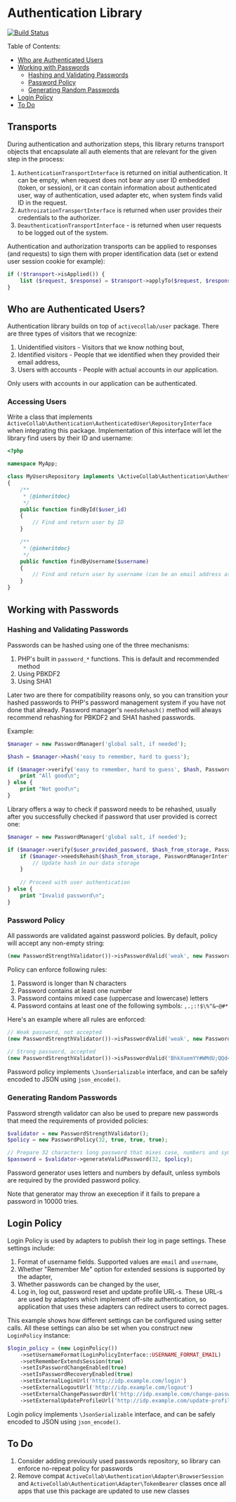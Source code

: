 # Authentication Library

[![Build Status](https://travis-ci.org/activecollab/authentication.svg?branch=master)](https://travis-ci.org/activecollab/authentication)

Table of Contents:

* [Who are Authenticated Users](#who-are-authenticated-users)
* [Working with Passwords](#working-with-passwords)
  * [Hashing and Validating Passwords](#hashing-and-validating-passwords)
  * [Password Policy](#password-policy)
  * [Generating Random Passwords](#generating-random-passwords)
* [Login Policy](#login-policy)
* [To Do](#to-do)

## Transports

During authentication and authorization steps, this library returns transport objects that encapsulate all auth elements that are relevant for the given step in the process:

1. `AuthenticationTransportInterface` is returned on initial authentication. It can be empty, when request does not bear any user ID embedded (token, or session), or it can contain information about authenticated user, way of authentication, used adapter etc, when system finds valid ID in the request. 
1. `AuthroizationTransportInterface` is returned when user provides their credentials to the authorizer.
1. `DeauthenticationTransportInterface` - is returned when user requests to be logged out of the system.

Authentication and authorization transports can be applied to responses (and requests) to sign them with proper identification data (set or extend user session cookie for example):

```php
if (!$transport->isApplied()) {
    list ($request, $response) = $transport->applyTo($request, $response);
}
```
    
## Who are Authenticated Users?

Authentication library builds on top of `activecollab/user` package. There are three types of visitors that we recognize:

1. Unidentified visitors - Visitors that we know nothing bout,
1. Identified visitors - People that we identified when they provided their email address,
1. Users with accounts - People with actual accounts in our application.

Only users with accounts in our application can be authenticated.

### Accessing Users

Write a class that implements `ActiveCollab\Authentication\AuthenticatedUser\RepositoryInterface` when integrating this package. Implementation of this interface will let the library find users by their ID and username:

```php
<?php

namespace MyApp;

class MyUsersRepository implements \ActiveCollab\Authentication\AuthenticatedUser\RepositoryInterface
{
    /**
     * {@inheritdoc}
     */
    public function findById($user_id)
    {
        // Find and return user by ID
    }

    /**
     * {@inheritdoc}
     */
    public function findByUsername($username)
    {
        // Find and return user by username (can be an email address as well)
    }
}
```

## Working with Passwords

### Hashing and Validating Passwords

Passwords can be hashed using one of the three mechanisms:

1. PHP's built in `password_*` functions. This is default and recommended method
1. Using PBKDF2
1. Using SHA1

Later two are there for compatibility reasons only, so you can transition your hashed passwords to PHP's password management system if you have not done that already. Password manager's `needsRehash()` method will always recommend rehashing for PBKDF2 and SHA1 hashed passwords.

Example:

```php
$manager = new PasswordManager('global salt, if needed');

$hash = $manager->hash('easy to remember, hard to guess');

if ($manager->verify('easy to remember, hard to guess', $hash, PasswordManagerInterface::HASHED_WITH_PHP)) {
    print "All good\n";
} else {
    print "Not good\n";
}
```

Library offers a way to check if password needs to be rehashed, usually after you successfully checked if password that user provided is correct one:

```php
$manager = new PasswordManager('global salt, if needed');

if ($manager->verify($user_provided_password, $hash_from_storage, PasswordManagerInterface::HASHED_WITH_PHP)) {
    if ($manager->needsRehash($hash_from_storage, PasswordManagerInterface::HASHED_WITH_PHP)) {
        // Update hash in our data storage
    }
    
    // Proceed with user authentication
} else {
    print "Invalid password\n";
}
```

### Password Policy

All passwords are validated against password policies. By default, policy will accept any non-empty string:

```php
(new PasswordStrengthValidator())->isPasswordValid('weak', new PasswordPolicy()); // Will return TRUE
```

Policy can enforce following rules:

1. Password is longer than N characters
1. Password contains at least one number
1. Password contains mixed case (uppercase and lowercase) letters
1. Password contains at least one of the following symbols: `,.;:!$\%^&~@#*`

Here's an example where all rules are enforced:

```php
// Weak password, not accepted
(new PasswordStrengthValidator())->isPasswordValid('weak', new PasswordPolicy(32, true, true, true));
 
// Strong password, accepted
(new PasswordStrengthValidator())->isPasswordValid('BhkXuemYY#WMdU;QQd4QpXpcEjbw2XHP', new PasswordPolicy(32, true, true, true));
```

Password policy implements `\JsonSerializable` interface, and can be safely encoded to JSON using `json_encode()`.

### Generating Random Passwords

Password strength validator can also be used to prepare new passwords that meed the requirements of provided policies:

```php
$validator = new PasswordStrengthValidator();
$policy = new PasswordPolicy(32, true, true, true);

// Prepare 32 characters long password that mixes case, numbers and symbols
$password = $validator->generateValidPassword(32, $policy); 
```

Password generator uses letters and numbers by default, unless symbols are required by the provided password policy.

Note that generator may throw an exeception if it fails to prepare a password in 10000 tries.

## Login Policy

Login Policy is used by adapters to publish their log in page settings. These settings include:

1. Format of username fields. Supported values are `email` and `username`,
1. Whether "Remember Me" option for extended sessions is supported by the adapter,
1. Whether passwords can be changed by the user,
1. Log in, log out, password reset and update profile URL-s. These URL-s are used by adapters which implement off-site authentication, so application that uses these adapters can redirect users to correct pages.

This example shows how different settings can be configured using setter calls. All these settings can also be set when you construct new `LoginPolicy` instance:

```php
$login_policy = (new LoginPolicy())
    ->setUsernameFormat(LoginPolicyInterface::USERNAME_FORMAT_EMAIL)
    ->setRememberExtendsSession(true)
    ->setIsPasswordChangeEnabled(true)
    ->setIsPasswordRecoveryEnabled(true)
    ->setExternalLoginUrl('http://idp.example.com/login')
    ->setExternalLogoutUrl('http://idp.example.com/logout')
    ->setExternalChangePasswordUrl('http://idp.example.com/change-password')
    ->setExternalUpdateProfileUrl('http://idp.example.com/update-profile');
```

Login policy implements `\JsonSerializable` interface, and can be safely encoded to JSON using `json_encode()`.

## To Do

1. Consider adding previously used passwords repository, so library can enforce no-repeat policy for passwords
1. Remove compat `ActiveCollab\Authentication\Adapter\BrowserSession` and `ActiveCollab\Authentication\Adapter\TokenBearer` classes once all apps that use this package are updated to use new classes

